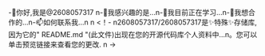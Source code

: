 -👋你好,我是@2608057317 n-👀我感兴趣的是...n-🌱我目前正在学习...n-💞我想合作的️...n-📫如何联系我...n n <！- n2608057317/2608057317是✨特殊✨存储库,因为它的" README.md "(此文件)出现在您的开源代码库个人资料中…n。您可以单击预览链接来查看您的更改. n ->
